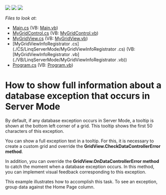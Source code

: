 <!-- default badges list -->
![](https://img.shields.io/endpoint?url=https://codecentral.devexpress.com/api/v1/VersionRange/128631760/11.2.5%2B)
[![](https://img.shields.io/badge/Open_in_DevExpress_Support_Center-FF7200?style=flat-square&logo=DevExpress&logoColor=white)](https://supportcenter.devexpress.com/ticket/details/E3660)
[![](https://img.shields.io/badge/📖_How_to_use_DevExpress_Examples-e9f6fc?style=flat-square)](https://docs.devexpress.com/GeneralInformation/403183)
<!-- default badges end -->
<!-- default file list -->
*Files to look at*:

* [Main.cs](./CS/LinqServerMode/Main.cs) (VB: [Main.vb](./VB/LinqServerMode/Main.vb))
* [MyGridControl.cs](./CS/LinqServerMode/MyGridControl.cs) (VB: [MyGridControl.vb](./VB/LinqServerMode/MyGridControl.vb))
* [MyGridView.cs](./CS/LinqServerMode/MyGridView.cs) (VB: [MyGridView.vb](./VB/LinqServerMode/MyGridView.vb))
* [MyGridViewInfoRegistrator .cs](./CS/LinqServerMode/MyGridViewInfoRegistrator .cs) (VB: [MyGridViewInfoRegistrator .vb](./VB/LinqServerMode/MyGridViewInfoRegistrator .vb))
* [Program.cs](./CS/LinqServerMode/Program.cs) (VB: [Program.vb](./VB/LinqServerMode/Program.vb))
<!-- default file list end -->
# How to show full information about a database exception that occurs in Server Mode


<p>By default, if any database exception occurs in Server Mode, a tooltip is shown at the bottom left corner of a grid. This tooltip shows the first 50 characters of this exception. </p><p>You can show a full exception text in a tooltip. For this, it is necessary to create a custom grid and override the <strong>GridView.CheckDataControllerError method</strong>. </p><p>In addition, you can override the<strong> </strong><strong>GridView.OnDataControllerError method</strong> to catch the moment when a database exception occurs. In this method, you can implement visual feedback corresponding to this exception. </p><p>This example illustrates how to accomplish this task. To see an exception, group data against the Home Page column. </p>

<br/>


